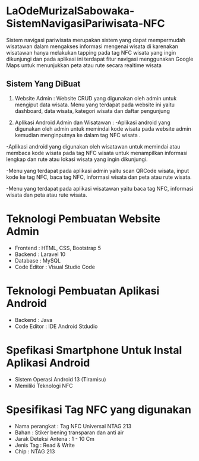 # LaOdeMurizalSabowaka-SistemNavigasiPariwisata-NFC
Sistem navigasi pariwisata merupakan sistem yang dapat mempermudah wisatawan dalam mengakses informasi mengenai wisata di karenakan wisatawan hanya melakukan tapping pada tag NFC wisata yang ingin dikunjungi dan pada aplikasi ini terdapat fitur navigasi menggunakan Google Maps untuk menunjukkan peta atau rute secara realtime wisata

## Sistem Yang DiBuat
1. Website Admin :
Website CRUD yang digunakan oleh admin untuk mengiput data wisata.
Menu yang terdapat pada website ini yaitu dashboard, data wisata, kategori wisata dan daftar pengunjung

2. Aplikasi Android Admin dan Wisatawan :
-Aplikasi android yang digunakan oleh admin untuk memindai kode wisata pada website admin kemudian menginputnya ke dalam tag NFC wisata .

-Aplikasi android yang digunakan oleh wisatawan untuk memindai atau membaca kode wisata pada tag NFC wisata untuk menampilkan informasi lengkap dan rute atau lokasi wisata yang ingin dikunjungi.

-Menu yang terdapat pada aplikasi admin yaitu scan QRCode wisata, input kode ke tag NFC, baca tag NFC, informasi wisata dan peta atau rute wisata. 

-Menu yang terdapat pada aplikasi wisatawan yaitu baca tag NFC, informasi wisata dan peta atau rute wisata.

# Teknologi Pembuatan Website Admin
- Frontend : HTML, CSS, Bootstrap 5
- Backend : Laravel 10
- Database : MySQL
- Code Editor : Visual Studio Code

# Teknologi Pembuatan Aplikasi Android
- Backend : Java
- Code Editor : IDE Android Stdudio

# Spefikasi Smartphone Untuk Instal Aplikasi Android
- Sistem Operasi Android 13 (Tiramisu)
- Memiliki Teknologi NFC

# Spesifikasi Tag NFC yang digunakan
- Nama perangkat : Tag NFC Universal NTAG 213
- Bahan : Stiker bening transparan dan anti air
- Jarak Deteksi Antena : 1 - 10 Cm
- Jenis Tag : Read & Write
- Chip : NTAG 213

